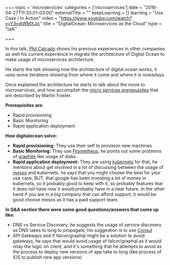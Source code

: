 +++
topic = 'microservices'
categories = ['microservices']
date = "2016-04-27T11:33:01-03:00"
externalTitle = ""
keepLearning = []
learning = "Use Case / In Action"
video = "https://www.youtube.com/watch?v=Y3vgtWMXJjc"
title = "DigitalOcean: Microservices as the Cloud"
type = "talk"

+++

In this talk, [Phil Calçado](https://twitter.com/pcalcado)
shows his previous experiences in other companies as well his
current experience in migrate the architecture of Digital
Ocean to make usage of microservices architecture.

He starts the talk showing how the architecture of digital
ocean works, it uses some iterations showing from where it
come and where it is nowadays.

Once explained the architecture he starts to talk about the
move to microservices, and how accomplish the [micro services
prerequisites](http://martinfowler.com/bliki/MicroservicePrerequisites.html) that are described by Martin Fowler.

**Prerequisites are:**

- Rapid provisioning
- Basic Monitoring
- Rapid application deployment

**How digitalocean solve:**

- **Rapid provisioning:** They use their self to provision new machines
- **Basic Monitoring:** They use [Prometheus](https://prometheus.io/), he points out some problems of [graphite](http://graphite.wikidot.com/) like usage of disks.
- **Rapid application deployment:** They are using [kubernets](http://kubernetes.io/) for that,
he mentions about get involved in a lot of discussing between the usage of [mesos](http://mesos.apache.org/) and kubernets, he
says that you might choose the best for your use case, BUT, that google has been investing a lot of money in
kubernets, so it probably good to keep with it, so probably features that it does not have now it would
probably have in a near future. In the other hand if you are in a big company that can afford support, it would be
good choose mesos as it has a paid support team.

**In Q&A section there were some good questions/answers that come up like:**

- DNS vs Service Discovery, he suggests the usage of service discovery as DNS takes to long to propagate, his suggestion is to use
    [Consul](https://github.com/hashicorp/consul)
- API Gateways and if falcor/graphql might be a solution to avoid gateways, he says that would avoid usage of falcor/graphql as it would relay
    the logic on client, and it's something that he attempts to avoid as the process to deploy new versions of app take to long (like process
    of IOS to publish new app versions)
